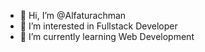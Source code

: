 - 👋 Hi, I’m @Alfaturachman
- 👀 I’m interested in Fullstack Developer
- 🌱 I’m currently learning Web Development

<!---
Alfaturachman/Alfaturachman is a ✨ special ✨ repository because its `README.md` (this file) appears on your GitHub profile.
You can click the Preview link to take a look at your changes.
--->
